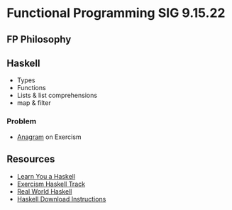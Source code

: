 # Functional Programming SIG 9.15.22

## FP Philosophy

## Haskell
- Types
- Functions
- Lists & list comprehensions
- map & filter

### Problem
- [Anagram](https://exercism.org/tracks/haskell/exercises/anagram) on Exercism

## Resources
- [Learn You a Haskell](http://learnyouahaskell.com/chapters)
- [Exercism Haskell Track](https://exercism.org/tracks/haskell)
- [Real World Haskell](http://book.realworldhaskell.org/read/)
- [Haskell Download Instructions](https://www.haskell.org/downloads/)